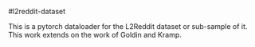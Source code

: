 #l2reddit-dataset

This is a pytorch dataloader for the L2Reddit dataset or sub-sample of it. This work extends on the work of Goldin and Kramp.

